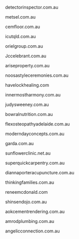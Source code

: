 detectorinspector.com.au

metsel.com.au

cemfloor.com.au

icutqld.com.au

orielgroup.com.au

Jccelebrant.com.au

ariseproperty.com.au

noosastyleceremonies.com.au

havelockhealing.com

innermostharmony.com.au

judysweeney.com.au

bowralnutrition.com.au

flexosteopathyadelaide.com.au

moderndayconcepts.com.au

garda.com.au

sunflowerclinic.net.au

superquickcarpentry.com.au

diannaporteracupuncture.com.au

thinkingfamilies.com.au

reneemcdonald.com

shinsendojo.com.au

aokcementrendering.com.au

amrodplumbing.com.au

angelicconnection.com.au
